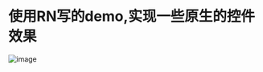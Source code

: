 # 使用RN写的demo,实现一些原生的控件效果
![image](https://github.com/tinylpc/ReactNativeDemo/blob/master/guide.gif)
